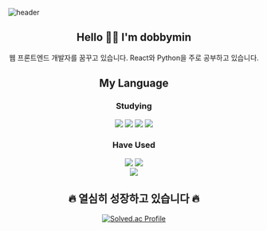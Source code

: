 ![header](https://capsule-render.vercel.app/api?type=egg&color=auto&height=250&section=header&text=dobbymin&fontSize=90)

<div align="center">

## Hello 👋🏻 I'm dobbymin
웹 프론트엔드 개발자를 꿈꾸고 있습니다.
React와 Python을 주로 공부하고 있습니다.

## My Language

### Studying

<img src="https://img.shields.io/badge/HTML-E34F26?style=flat-square&logo=HTML5&logoColor=white"/>
<img src="https://img.shields.io/badge/CSS-1572B6?style=flat-square&logo=CSS3&logoColor=white"/>
<img src="https://img.shields.io/badge/JavaScript-F7DF1E?style=flat-square&logo=JavaScript&logoColor=white"/>
<img src="https://img.shields.io/badge/React-61DAFB?style=flat-square&logo=React&logoColor=white"/>


### Have Used

<img src="https://img.shields.io/badge/Python-3776AB?style=flat-square&logo=Python&logoColor=white"/>
<img src="https://img.shields.io/badge/C/C++-00599C?style=flat-square&logo=C&logoColor=white"/>
<br>
<img src="https://img.shields.io/badge/Git-F05032?style=flat-square&logo=Git&logoColor=white"/>
    
## 🔥 열심히 성장하고 있습니다 🔥

[![Solved.ac Profile](http://mazassumnida.wtf/api/v2/generate_badge?boj=dobbymin06)](https://solved.ac/dobbymin06/)



